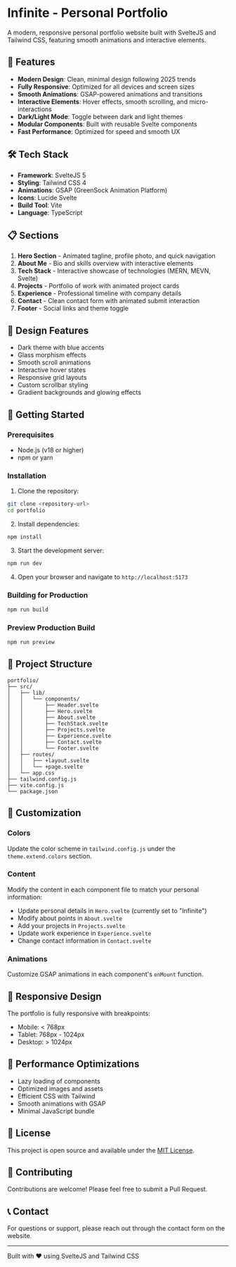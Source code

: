 # Infinite - Personal Portfolio

A modern, responsive personal portfolio website built with SvelteJS and Tailwind CSS, featuring smooth animations and interactive elements.

## 🚀 Features

- **Modern Design**: Clean, minimal design following 2025 trends
- **Fully Responsive**: Optimized for all devices and screen sizes
- **Smooth Animations**: GSAP-powered animations and transitions
- **Interactive Elements**: Hover effects, smooth scrolling, and micro-interactions
- **Dark/Light Mode**: Toggle between dark and light themes
- **Modular Components**: Built with reusable Svelte components
- **Fast Performance**: Optimized for speed and smooth UX

## 🛠️ Tech Stack

- **Framework**: SvelteJS 5
- **Styling**: Tailwind CSS 4
- **Animations**: GSAP (GreenSock Animation Platform)
- **Icons**: Lucide Svelte
- **Build Tool**: Vite
- **Language**: TypeScript

## 📋 Sections

1. **Hero Section** - Animated tagline, profile photo, and quick navigation
2. **About Me** - Bio and skills overview with interactive elements
3. **Tech Stack** - Interactive showcase of technologies (MERN, MEVN, Svelte)
4. **Projects** - Portfolio of work with animated project cards
5. **Experience** - Professional timeline with company details
6. **Contact** - Clean contact form with animated submit interaction
7. **Footer** - Social links and theme toggle

## 🎨 Design Features

- Dark theme with blue accents
- Glass morphism effects
- Smooth scroll animations
- Interactive hover states
- Responsive grid layouts
- Custom scrollbar styling
- Gradient backgrounds and glowing effects

## 🚀 Getting Started

### Prerequisites

- Node.js (v18 or higher)
- npm or yarn

### Installation

1. Clone the repository:

```bash
git clone <repository-url>
cd portfolio
```

2. Install dependencies:

```bash
npm install
```

3. Start the development server:

```bash
npm run dev
```

4. Open your browser and navigate to `http://localhost:5173`

### Building for Production

```bash
npm run build
```

### Preview Production Build

```bash
npm run preview
```

## 📁 Project Structure

```
portfolio/
├── src/
│   ├── lib/
│   │   └── components/
│   │       ├── Header.svelte
│   │       ├── Hero.svelte
│   │       ├── About.svelte
│   │       ├── TechStack.svelte
│   │       ├── Projects.svelte
│   │       ├── Experience.svelte
│   │       ├── Contact.svelte
│   │       └── Footer.svelte
│   ├── routes/
│   │   ├── +layout.svelte
│   │   └── +page.svelte
│   └── app.css
├── tailwind.config.js
├── vite.config.js
└── package.json
```

## 🎯 Customization

### Colors

Update the color scheme in `tailwind.config.js` under the `theme.extend.colors` section.

### Content

Modify the content in each component file to match your personal information:

- Update personal details in `Hero.svelte` (currently set to "Infinite")
- Modify about points in `About.svelte`
- Add your projects in `Projects.svelte`
- Update work experience in `Experience.svelte`
- Change contact information in `Contact.svelte`

### Animations

Customize GSAP animations in each component's `onMount` function.

## 📱 Responsive Design

The portfolio is fully responsive with breakpoints:

- Mobile: < 768px
- Tablet: 768px - 1024px
- Desktop: > 1024px

## 🌟 Performance Optimizations

- Lazy loading of components
- Optimized images and assets
- Efficient CSS with Tailwind
- Smooth animations with GSAP
- Minimal JavaScript bundle

## 📄 License

This project is open source and available under the [MIT License](LICENSE).

## 🤝 Contributing

Contributions are welcome! Please feel free to submit a Pull Request.

## 📞 Contact

For questions or support, please reach out through the contact form on the website.

---

Built with ❤️ using SvelteJS and Tailwind CSS
